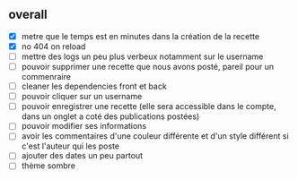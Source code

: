 ## overall

- [x] metre que le temps est en minutes dans la création de la recette
- [x] no 404 on reload
- [ ] mettre des logs un peu plus verbeux notamment sur le username
- [ ] pouvoir supprimer une recette que nous avons posté, pareil pour un commenraire
- [ ] cleaner les dependencies front et back
- [ ] pouvoir cliquer sur un username
- [ ] pouvoir enregistrer une recette (elle sera accessible dans le compte, dans un onglet a coté des publications postées)
- [ ] pouvoir modifier ses informations
- [ ] avoir les commentaires d'une couleur différente et d'un style différent si c'est l'auteur qui les poste
- [ ] ajouter des dates un peu partout
- [ ] thème sombre